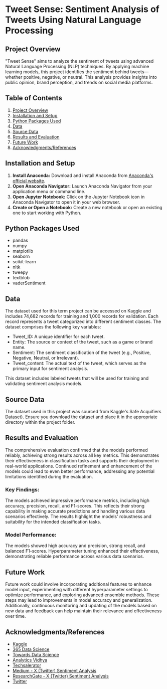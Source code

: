 # Tweet Sense: Sentiment Analysis of Tweets Using Natural Language Processing

## Project Overview

"Tweet Sense" aims to analyze the sentiment of tweets using advanced Natural Language Processing (NLP) techniques. By applying machine learning models, this project identifies the sentiment behind tweets—whether positive, negative, or neutral. This analysis provides insights into public opinion, brand perception, and trends on social media platforms.

## Table of Contents

1. [Project Overview](#project-overview)
2. [Installation and Setup](#installation-and-setup)
3. [Python Packages Used](#python-packages-used)
4. [Data](#data)
5. [Source Data](#source-data)
6. [Results and Evaluation](#results-and-evaluation)
7. [Future Work](#future-work)
8. [Acknowledgments/References](#acknowledgmentsreferences)

## Installation and Setup

1. **Install Anaconda:** Download and install Anaconda from [Anaconda's official website](https://www.anaconda.com/products/distribution).
2. **Open Anaconda Navigator:** Launch Anaconda Navigator from your application menu or command line.
3. **Open Jupyter Notebook:** Click on the Jupyter Notebook icon in Anaconda Navigator to open it in your web browser.
4. **Create or Open a Notebook:** Create a new notebook or open an existing one to start working with Python.

## Python Packages Used

- pandas
- numpy
- matplotlib
- seaborn
- scikit-learn
- nltk
- tweepy
- textblob
- vaderSentiment

## Data

The dataset used for this term project can be accessed on Kaggle and includes 74,682 records for training and 1,000 records for validation. Each record represents a tweet categorized into different sentiment classes. The dataset comprises the following key variables:

- Tweet_ID: A unique identifier for each tweet.
- Entity: The source or context of the tweet, such as a game or brand name.
- Sentiment: The sentiment classification of the tweet (e.g., Positive, Negative, Neutral, or Irrelevant).
- Tweet_content: The actual text of the tweet, which serves as the primary input for sentiment analysis.
  
This dataset includes labeled tweets that will be used for training and validating sentiment analysis models.

## Source Data

The dataset used in this project was sourced from Kaggle's Safe Acquifiers Dataset). Ensure you download the dataset and place it in the appropriate directory within the project folder.

## Results and Evaluation

The comprehensive evaluation confirmed that the models performed reliably, achieving strong results across all key metrics. This demonstrates their effectiveness in classification tasks and supports their deployment in real-world applications. Continued refinement and enhancement of the models could lead to even better performance, addressing any potential limitations identified during the evaluation.

### Key Findings:
The models achieved impressive performance metrics, including high accuracy, precision, recall, and F1-scores. This reflects their strong capability in making accurate predictions and handling various data scenarios effectively. The results highlight the models' robustness and suitability for the intended classification tasks.

### Model Performance:
The models showed high accuracy and precision, strong recall, and balanced F1-scores. Hyperparameter tuning enhanced their effectiveness, demonstrating reliable performance across various data scenarios.

## Future Work

Future work could involve incorporating additional features to enhance model input, experimenting with different hyperparameter settings to optimize performance, and exploring advanced ensemble methods. These steps may lead to improvements in model accuracy and generalization. Additionally, continuous monitoring and updating of the models based on new data and feedback can help maintain their relevance and effectiveness over time.

## Acknowledgments/References

- [Kaggle](https://www.kaggle.com)
- [365 Data Science](https://365datascience.com/)
- [Towards Data Science](https://towardsdatascience.com/)
- [Analytics Vidhya](https://www.analyticsvidhya.com/blog/2021/06/x-twitter-sentiment-analysis-a-nlp-use-case-for-beginners/)
- [Techsalerator](https://www.techsalerator.com/post/top-x-twitter-sentiment-data-providers)
- [Medium - X (Twitter) Sentiment Analysis](https://medium.com/@ubaidhaina/x-twitter-sentiment-analysis-05decd00a29f)
- [ResearchGate - X (Twitter) Sentiment Analysis](https://www.researchgate.net/publication/358439871_X_Twitter_Sentiment_Analysis_using_Natural_Language_Processing)
- [Twitter](https://twitter.com)

